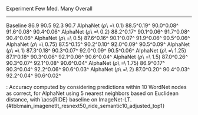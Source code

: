 Experiment                      Few        Med.        Many     Overall
-----------------------  ----------  ----------  ----------  ----------
Baseline                       86.9        90.5        92.3        90.7
AlphaNet (_ρ_\ =\ 0.1)   88.5^0.19^  90.0^0.08^  91.6^0.08^  90.4^0.06^
AlphaNet (_ρ_\ =\ 0.2)   88.2^0.17^  90.1^0.06^  91.7^0.08^  90.4^0.06^
AlphaNet (_ρ_\ =\ 0.5)   87.6^0.16^  90.1^0.07^  91.9^0.06^  90.5^0.06^
AlphaNet (_ρ_\ =\ 0.75)  87.5^0.15^  90.2^0.10^  92.0^0.09^  90.5^0.09^
AlphaNet (_ρ_\ =\ 1)     87.3^0.18^  90.3^0.07^  92.0^0.09^  90.5^0.06^
AlphaNet (_ρ_\ =\ 1.25)  87.1^0.18^  90.3^0.06^  92.1^0.06^  90.6^0.04^
AlphaNet (_ρ_\ =\ 1.5)   87.0^0.26^  90.3^0.07^  92.1^0.08^  90.6^0.04^
AlphaNet (_ρ_\ =\ 1.75)  86.9^0.17^  90.3^0.04^  92.2^0.06^  90.6^0.03^
AlphaNet (_ρ_\ =\ 2)     87.0^0.20^  90.4^0.03^  92.2^0.04^  90.6^0.02^

: Accuracy computed by considering predictions within 10 WordNet nodes as correct, for AlphaNet using 5 nearest neighbors based on Euclidean distance, with \acs{RIDE} baseline on ImageNet-LT. {#tbl:main_imagenetlt_resnext50_ride_semantic10_adjusted_top1}
